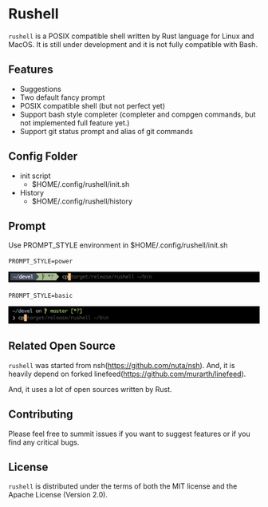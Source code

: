 # Rushell
`rushell` is a POSIX compatible shell written by Rust language for Linux and MacOS.
It is still under development and it is not fully compatible with Bash.

## Features
* Suggestions
* Two default fancy prompt
* POSIX compatible shell (but not perfect yet)
* Support bash style completer (completer and compgen commands, but not implemented full feature yet.)
* Support git status prompt and alias of git commands

## Config Folder
- init script
  - $HOME/.config/rushell/init.sh
- History
  - $HOME/.config/rushell/history

## Prompt

Use PROMPT_STYLE environment in $HOME/.config/rushell/init.sh

`PROMPT_STYLE=power`

![power prompt](https://raw.githubusercontent.com/hiking90/rushell/master/prompt_power_screenshot.png)

`PROMPT_STYLE=basic`

![basic prompt](https://raw.githubusercontent.com/hiking90/rushell/master/prompt_basic_screenshot.png)

<!--
And, if you want to use external prompt tool like starship, you can use PROMPT_COMMAND environment in init.sh.

`PROMPT_COMMAND="startship prompt"`
 -->

## Related Open Source
`rushell` was started from nsh(https://github.com/nuta/nsh).
And, it is heavily depend on forked linefeed(https://github.com/murarth/linefeed).

And, it uses a lot of open sources written by Rust.

## Contributing

Please feel free to summit issues if you want to suggest features or if you find any critical bugs.

## License

`rushell` is distributed under the terms of both the MIT license and the Apache License (Version 2.0).